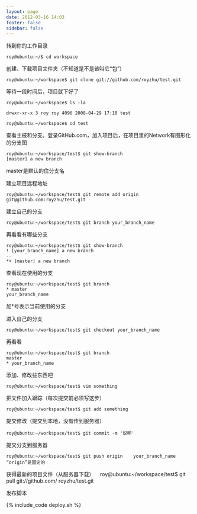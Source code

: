 ```yaml
---
layout: page
date: 2012-03-16 14:03
footer: false
sidebar: false
---
```




转到你的工作目录

	roy@ubuntu:~/$ cd workspace

创建、下载项目文件夹（不知道是不是该叫它“包”）

	roy@ubuntu:~/workspace$ git clone git://github.com/royzhu/test.git

等待一段时间后，项目就下好了

	roy@ubuntu:~/workspace$ ls -la
	
	drwxr-xr-x 3 roy roy 4096 2008-04-29 17:10 test

	roy@ubuntu:~/workspace$ cd test

查看主枝和分支。登录GitHub.com，加入项目后，在项目里的Network有图形化的分支图

	roy@ubuntu:~/workspace/test$ git show-branch
	[master] a new branch
	
master是默认的住分支名

建立项目远程地址

	roy@ubuntu:~/workspace/test$ git remote add origin 	git@github.com:royzhu/test.git

建立自己的分支

	roy@ubuntu:~/workspace/test$ git branch your_branch_name

再看看有哪些分支

	roy@ubuntu:~/workspace/test$ git show-branch
	! [your_branch_name] a new branch
	--
	*+ [master] a new branch

查看现在使用的分支

	roy@ubuntu:~/workspace/test$ git branch
	* master
	your_branch_name
	
加*号表示当前使用的分支

进入自己的分支

	roy@ubuntu:~/workspace/test$ git checkout your_branch_name

再看看

	roy@ubuntu:~/workspace/test$ git branch
	master
	* your_branch_name

添加、修改些东西吧

	roy@ubuntu:~/workspace/test$ vim something

把文件加入跟踪（每次提交前必须写这步）

	roy@ubuntu:~/workspace/test$ git add something

提交修改（提交到本地，没有传到服务器）

	roy@ubuntu:~/workspace/test$ git commit -m '说明'

提交分支到服务器

	roy@ubuntu:~/workspace/test$ git push origin 	your_branch_name
	“origin”是固定的

获得最新的项目文件（从服务器下载）
  
	roy@ubuntu:~/workspace/test$ git pull git://github.com/	royzhu/test.git

发布脚本

{% include_code deploy.sh %}

